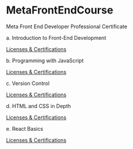 # MetaFrontEndCourse
Meta Front End Developer Professional Certificate

a. Introduction to Front-End Development

[Licenses & Certifications](https://www.coursera.org/account/accomplishments/certificate/VRWTN446XDHB)

b. Programming with JavaScript

[Licenses & Certifications](https://www.coursera.org/account/accomplishments/certificate/7VKLXVJSA5QQ)

c. Version Control

[Licenses & Certifications](https://www.coursera.org/account/accomplishments/certificate/NMF6HRZY6RNH)

d. HTML and CSS in Depth

[Licenses & Certifications](https://www.coursera.org/account/accomplishments/certificate/MPLB5ZKJBDSN)


e. React Basics

[Licenses & Certifications](https://www.coursera.org/account/accomplishments/certificate/QW7BGJ253CY6)

